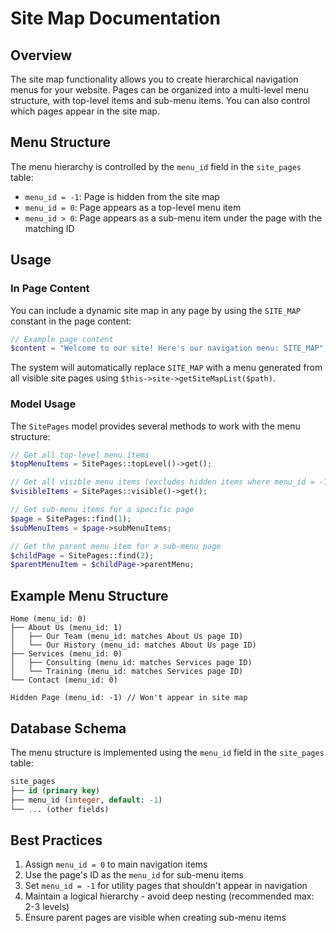 # Site Map Documentation

## Overview
The site map functionality allows you to create hierarchical navigation menus for your website. Pages can be organized into a multi-level menu structure, with top-level items and sub-menu items. You can also control which pages appear in the site map.

## Menu Structure
The menu hierarchy is controlled by the `menu_id` field in the `site_pages` table:

- `menu_id = -1`: Page is hidden from the site map
- `menu_id = 0`: Page appears as a top-level menu item
- `menu_id > 0`: Page appears as a sub-menu item under the page with the matching ID

## Usage

### In Page Content
You can include a dynamic site map in any page by using the `SITE_MAP` constant in the page content:

```php
// Example page content
$content = "Welcome to our site! Here's our navigation menu: SITE_MAP";
```

The system will automatically replace `SITE_MAP` with a menu generated from all visible site pages using `$this->site->getSiteMapList($path)`.

### Model Usage
The `SitePages` model provides several methods to work with the menu structure:

```php
// Get all top-level menu items
$topMenuItems = SitePages::topLevel()->get();

// Get all visible menu items (excludes hidden items where menu_id = -1)
$visibleItems = SitePages::visible()->get();

// Get sub-menu items for a specific page
$page = SitePages::find(1);
$subMenuItems = $page->subMenuItems;

// Get the parent menu item for a sub-menu page
$childPage = SitePages::find(2);
$parentMenuItem = $childPage->parentMenu;
```

## Example Menu Structure

```
Home (menu_id: 0)
├── About Us (menu_id: 1)
│   ├── Our Team (menu_id: matches About Us page ID)
│   └── Our History (menu_id: matches About Us page ID)
├── Services (menu_id: 0)
│   ├── Consulting (menu_id: matches Services page ID)
│   └── Training (menu_id: matches Services page ID)
└── Contact (menu_id: 0)

Hidden Page (menu_id: -1) // Won't appear in site map
```

## Database Schema
The menu structure is implemented using the `menu_id` field in the `site_pages` table:

```sql
site_pages
├── id (primary key)
├── menu_id (integer, default: -1)
└── ... (other fields)
```

## Best Practices
1. Assign `menu_id = 0` to main navigation items
2. Use the page's ID as the `menu_id` for sub-menu items
3. Set `menu_id = -1` for utility pages that shouldn't appear in navigation
4. Maintain a logical hierarchy - avoid deep nesting (recommended max: 2-3 levels)
5. Ensure parent pages are visible when creating sub-menu items
